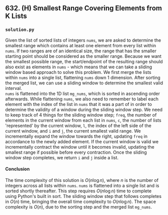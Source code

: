 ## 632. (H) Smallest Range Covering Elements from K Lists

### `solution.py`
Given the list of sorted lists of integers `nums`, we are asked to determine the smallest range which contains at least one element from every list within `nums`. If two ranges are of an identical size, the range that has the smaller starting point should be considered as the smaller range. Because we want the smallest possible range, the start/endpoint of the resulting range should also exist as elements in `nums` - which means that we can take a sliding window based approach to solve this problem. We first merge the lists within `nums` into a single list, flattening `nums` down 1 dimension. After sorting the merged list, we can use a sliding window to determine the smallest valid interval.  
`nums` is flattened into the 1D list `mg_nums`, which is sorted in ascending order afterwards. While flattening `nums`, we also need to remember to label each element with the index of the list in `nums` that it was a part of in order to determine the validity of a window during the sliding window step. We need to keep track of 4 things for the sliding window step; `freq`, the number of elements in the current window from each list in `nums`, `c`, the number of lists 'represented' by the current window, `l`, the index of the left side of the current window, and `i` and `j`, the current smallest valid range. We incrementally expand the window towards the right, updating `freq` in accordance to the newly added element. If the current window is valid we incrementally contract the window until it becomes invalid, updating the smallest range if possible before every contraction. Once the sliding window step completes, we return `i` and `j` inside a list.  

#### Conclusion
The time complexity of this solution is $O(n\log n)$, where $n$ is the number of integers across all lists within `nums`. `nums` is flattened into a single list and is sorted shortly thereafter. This step requires $O(n\log n)$ time to complete using Python's built in sort. The sliding window step that follows completes in $O(n)$ time, bringing the overall time complexity to $O(n\log n)$. The space complexity is $O(n)$, due to the sorting step and the merged list `mg_nums`.  
  

